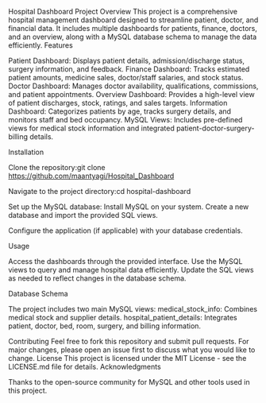 Hospital Dashboard Project
Overview
This project is a comprehensive hospital management dashboard designed to streamline patient, doctor, and financial data. It includes multiple dashboards for patients, finance, doctors, and an overview, along with a MySQL database schema to manage the data efficiently.
Features

Patient Dashboard: Displays patient details, admission/discharge status, surgery information, and feedback.
Finance Dashboard: Tracks estimated patient amounts, medicine sales, doctor/staff salaries, and stock status.
Doctor Dashboard: Manages doctor availability, qualifications, commissions, and patient appointments.
Overview Dashboard: Provides a high-level view of patient discharges, stock, ratings, and sales targets.
Information Dashboard: Categorizes patients by age, tracks surgery details, and monitors staff and bed occupancy.
MySQL Views: Includes pre-defined views for medical stock information and integrated patient-doctor-surgery-billing details.

Installation

Clone the repository:git clone https://github.com/maantyagi/Hospital_Dashboard


Navigate to the project directory:cd hospital-dashboard


Set up the MySQL database:
Install MySQL on your system.
Create a new database and import the provided SQL views.


Configure the application (if applicable) with your database credentials.

Usage

Access the dashboards through the provided interface.
Use the MySQL views to query and manage hospital data efficiently.
Update the SQL views as needed to reflect changes in the database schema.

Database Schema

The project includes two main MySQL views:
medical_stock_info: Combines medical stock and supplier details.
hospital_patient_details: Integrates patient, doctor, bed, room, surgery, and billing information.



Contributing
Feel free to fork this repository and submit pull requests. For major changes, please open an issue first to discuss what you would like to change.
License
This project is licensed under the MIT License - see the LICENSE.md file for details.
Acknowledgments

Thanks to the open-source community for MySQL and other tools used in this project.
